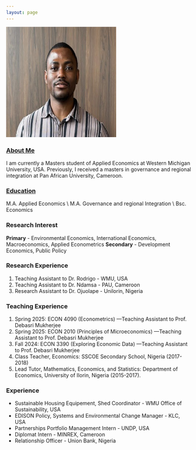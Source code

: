 ```yaml
---
layout: page
---
```


![passport](/assets/images/Akinyemi.jpg "Akinyemi Afolabi")


### <u> About Me </u>
I am currently a Masters student of Applied Economics at Western Michigan University, USA. Previously, I received a masters in governance and regional integration at Pan African University, Cameroon.

### <ins> Education </ins>
M.A. Applied Economics \\
M.A. Governance and regional Integration \\
Bsc. Economics

### Research Interest
**Primary** - Environmental Economics, International Economics, Macroeconomics, Applied Econometrics
**Secondary** - Development Economics, Public Policy

 

### Research Experience
1. Teaching Assistant to Dr. Rodrigo - WMU, USA
2. Teaching Assistant to Dr. Ndamsa - PAU, Cameroon
3. Research Assistant to Dr. Ojuolape - Unilorin, Nigeria
   

### Teaching Experience
1. Spring 2025: ECON 4090 (Econometrics) —Teaching Assistant to Prof. Debasri Mukherjee
2. Spring 2025: ECON 2010 (Principles of Microeconomics) —Teaching Assistant to Prof. Debasri Mukherjee
3. Fall 2024: ECON 3390 (Exploring Economic Data) —Teaching Assistant to Prof. Debasri Mukherjee
4. Class Teacher, Economics: SSCOE Secondary School, Nigeria (2017-2018)
5. Lead Tutor, Mathematics, Economics, and Statistics: Department of Economics, University of Ilorin, Nigeria (2015-2017).


### Experience
- Sustainable Housing Equipement, Shed Coordinator - WMU Office of Sustainability, USA
- EDISON Policy, Systems and Environmental Change Manager - KLC, USA
- Partnerships Portfolio Management Intern - UNDP, USA
- Diplomat Intern - MINREX, Cameroon
- Relationship Officer - Union Bank, Nigeria
